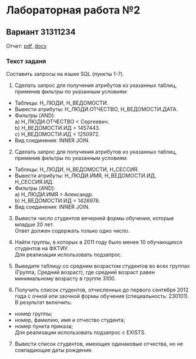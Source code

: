# Лабораторная работа №2

## Вариант 31311234
Отчет: [pdf](./report.pdf), [docx](./report.docx)

### Текст заданя

Составить запросы на языке SQL (пункты 1-7).

1. Сделать запрос для получения атрибутов из указанных таблиц, применив фильтры по указанным условиям:
  - Таблицы: Н_ЛЮДИ, Н_ВЕДОМОСТИ.  
  - Вывести атрибуты: Н_ЛЮДИ.ОТЧЕСТВО, Н_ВЕДОМОСТИ.ДАТА.  
  - Фильтры (AND):  
    a) Н_ЛЮДИ.ОТЧЕСТВО < Сергеевич.  
    b) Н_ВЕДОМОСТИ.ИД = 1457443.  
    c) Н_ВЕДОМОСТИ.ИД < 1250972.  
  - Вид соединения: INNER JOIN.  

2. Сделать запрос для получения атрибутов из указанных таблиц, применив фильтры по указанным условиям:
  - Таблицы: Н_ЛЮДИ, Н_ВЕДОМОСТИ, Н_СЕССИЯ.  
  - Вывести атрибуты: Н_ЛЮДИ.ИМЯ, Н_ВЕДОМОСТИ.ИД, Н_СЕССИЯ.ИД.  
  - Фильтры (AND):  
    a) Н_ЛЮДИ.ИМЯ > Александр.  
    b) Н_ВЕДОМОСТИ.ИД = 1426978.  
  - Вид соединения: INNER JOIN.  

3. Вывести число студентов вечерней формы обучения, которые младше 20 лет.  
  Ответ должен содержать только одно число.

4. Найти группы, в которых в 2011 году было менее 10 обучающихся студентов на ФКТИУ.  
  Для реализации использовать подзапрос.

5. Выведите таблицу со средним возрастом студентов во всех группах (Группа, Средний возраст), где средний возраст равен минимальному возрасту в группе 3100.

6. Получить список студентов, отчисленных до первого сентября 2012 года с очной или заочной формы обучения (специальность: 230101). В результат включить:
  - номер группы;  
  - номер, фамилию, имя и отчество студента;  
  - номер пункта приказа;  
  Для реализации использовать подзапрос с EXISTS.

7. Вывести список студентов, имеющих одинаковые отчества, но не совпадающие даты рождения.